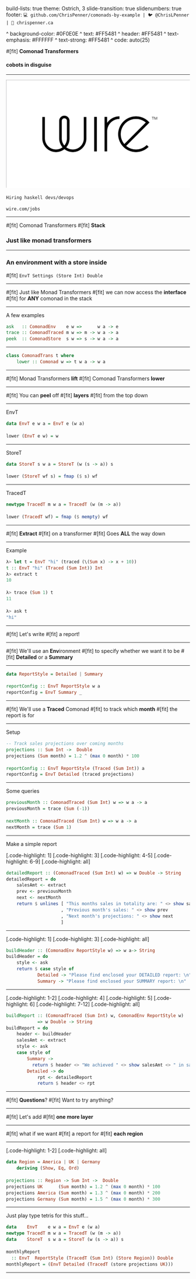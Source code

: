 build-lists: true
theme: Ostrich, 3
slide-transition: true
slidenumbers: true
footer: `💻 github.com/ChrisPenner/comonads-by-example | 🐦 @ChrisLPenner | 📝 chrispenner.ca`

^ background-color: #0F0E0E
^ text: #FF5481
^ header: #FF5481
^ text-emphasis: #FFFFFF
^ text-strong: #FF5481
^ code: auto(25)

#[fit] **Comonad Transformers**
#### cobots in disguise

---

![inline](./images/wire.png)

`Hiring haskell devs/devops`

`wire.com/jobs`

---

#[fit] Comonad Transformers
#[fit] **Stack**
### Just like monad transformers

---

### An **environment** with a **store** inside

#[fit] `EnvT Settings (Store Int) Double`

---

#[fit] Just like Monad Transformers
#[fit] we can now access the **interface**
#[fit] for **ANY** comonad in the stack

---

A few examples

```haskell
ask   :: ComonadEnv    e w =>      w a -> e
trace :: ComonadTraced m w => m -> w a -> a
peek  :: ComonadStore  s w => s -> w a -> a
```

---

```haskell
class ComonadTrans t where
    lower :: Comonad w => t w a -> w a
```

---

#[fit] Monad Transformers **lift**
#[fit] Comonad Transformers **lower**

---

#[fit] You can **peel** off 
#[fit] **layers** 
#[fit] from the top down

---

EnvT

```haskell
data EnvT e w a = EnvT e (w a)

lower (EnvT e w) = w
```

---

StoreT

```haskell
data StoreT s w a = StoreT (w (s -> a)) s	

lower (StoreT wf s) = fmap ($ s) wf
```

---

TracedT

```haskell
newtype TracedT m w a = TracedT (w (m -> a))

lower (TracedT wf) = fmap ($ mempty) wf
```

---

#[fit] **Extract**
#[fit] on a transformer
#[fit] Goes **ALL** the way down

---

Example

```haskell
λ> let t = EnvT "hi" (traced (\(Sum x) -> x + 10))
t :: EnvT "hi" (Traced (Sum Int)) Int
λ> extract t
10

λ> trace (Sum 1) t
11

λ> ask t
"hi"
```

---

#[fit] Let's write 
#[fit] a report!

---

#[fit] We'll use an **Env**ironment
#[fit] to specify whether we want it to be
#[fit] **Detailed** or a **Summary**

---

```haskell
data ReportStyle = Detailed | Summary

reportConfig :: EnvT ReportStyle w a
reportConfig = EnvT Summary _
```

---

#[fit] We'll use a **Traced** Comonad
#[fit] to track which **month**
#[fit] the report is for

---

Setup

```haskell
-- Track sales projections over coming months
projections :: Sum Int ->  Double
projections (Sum month) = 1.2 ^ (max 0 month) * 100

reportConfig :: EnvT ReportStyle (Traced (Sum Int)) a
reportConfig = EnvT Detailed (traced projections)
```

---

Some queries

```haskell
previousMonth :: ComonadTraced (Sum Int) w => w a -> a
previousMonth = trace (Sum (-1))

nextMonth :: ComonadTraced (Sum Int) w => w a -> a
nextMonth = trace (Sum 1)
```

---

Make a simple report

[.code-highlight: 1]
[.code-highlight: 3]
[.code-highlight: 4-5]
[.code-highlight: 6-9]
[.code-highlight: all]
```haskell
detailedReport :: (ComonadTraced (Sum Int) w) => w Double -> String
detailedReport = do
    salesAmt <- extract
    prev <- previousMonth
    next <- nextMonth
    return $ unlines [ "This months sales in totality are: " <> show salesAmt
                     , "Previous month's sales: " <> show prev
                     , "Next month's projections: " <> show next
                     ]
```

---

[.code-highlight: 1]
[.code-highlight: 3]
[.code-highlight: all]
```haskell
buildHeader :: (ComonadEnv ReportStyle w) => w a-> String
buildHeader = do
    style <- ask
    return $ case style of
            Detailed -> "Please find enclosed your DETAILED report: \n"
            Summary -> "Please find enclosed your SUMMARY report: \n"
```

---


[.code-highlight: 1-2]
[.code-highlight: 4]
[.code-highlight: 5]
[.code-highlight: 6]
[.code-highlight: 7-12]
[.code-highlight: all]
```haskell
buildReport :: (ComonadTraced (Sum Int) w, ComonadEnv ReportStyle w) 
            => w Double -> String
buildReport = do
    header <- buildHeader
    salesAmt <- extract
    style <- ask
    case style of
        Summary -> 
          return $ header <> "We achieved " <> show salesAmt <> " in sales!"
        Detailed -> do
            rpt <- detailedReport
            return $ header <> rpt
```

---

#[fit] **Questions**?
#[fit] Want to try anything?

---

#[fit] Let's add 
#[fit] **one more layer**

---

#[fit] what if we want
#[fit] a report for
#[fit]  **each region**

---

[.code-highlight: 1-2]
[.code-highlight: all]
```haskell
data Region = America | UK | Germany
    deriving (Show, Eq, Ord)

projections :: Region -> Sum Int ->  Double
projections UK      (Sum month) = 1.2 ^ (max 0 month) * 100
projections America (Sum month) = 1.3 ^ (max 0 month) * 200
projections Germany (Sum month) = 1.5 ^ (max 0 month) * 300
```

---

Just play type tetris for this stuff...

```haskell
data    EnvT    e w a = EnvT e (w a)
newtype TracedT m w a = TracedT (w (m -> a))
data    StoreT  s w a = StoreT (w (s -> a)) s	

monthlyReport 
  :: EnvT  ReportStyle (TracedT (Sum Int) (Store Region)) Double
monthlyReport = (EnvT Detailed (TracedT (store projections UK)))

```

---


